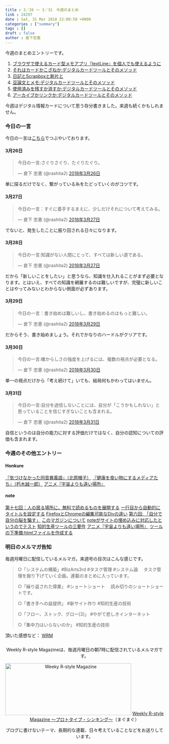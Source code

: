```yaml
---
title : 3／26 〜 3／31　今週のまとめ
link : 24297
date : Sat, 31 Mar 2018 22:00:58 +0000
categories : ["summary"]
tags : []
draft : false
author : 倉下忠憲
---
```


今週のまとめエントリーです。
 
<ol>
<li><a href="https://rashita.net/blog/?p=24249" title="ブラウザで使えるカード型メモアプリ『textLine』を個人でも使えるように – R-style">ブラウザで使えるカード型メモアプリ『textLine』を個人でも使えるように</a></li>
<li><a href="https://rashita.net/blog/?p=24263" title="それはカードかこざねか:デジタルカードツールとそのメソッド – R-style">それはカードかこざねか:デジタルカードツールとそのメソッド</a></li>
<li><a href="https://rashita.net/blog/?p=24273" title="日記とScrapboxと断片と – R-style">日記とScrapboxと断片と</a></li>
<li><a href="https://rashita.net/blog/?p=24280" title="豆論文とメモ:デジタルカードツールとそのメソッド – R-style">豆論文とメモ:デジタルカードツールとそのメソッド</a></li>
<li><a href="https://rashita.net/blog/?p=24288" title="使用済みを残すか消すか:デジタルカードツールとそのメソッド – R-style">使用済みを残すか消すか:デジタルカードツールとそのメソッド</a></li>
<li><a href="https://rashita.net/blog/?p=24293" title="アーカイブかリンクか:デジタルカードツールとそのメソッド – R-style">アーカイブかリンクか:デジタルカードツールとそのメソッド</a></li>
</ol>

今週はデジタル情報カードについて思う存分書きました。来週も続くかもしれません。

<h3>今日の一言</h3>

今日の一言は<a href="http://twitter.com/rashita2 ">こちら</a>でつぶやいております。

<h4>3月26日</h4>

<blockquote class="twitter-tweet" data-lang="ja"><p lang="ja" dir="ltr">今日の一言:さぐりさぐり、たぐりたぐり。</p>&mdash; 倉下 忠憲 (@rashita2) <a href="https://twitter.com/rashita2/status/978120870169210880?ref_src=twsrc%5Etfw">2018年3月26日</a></blockquote>
<script async src="https://platform.twitter.com/widgets.js" charset="utf-8"></script>

単に探るだけでなく、繋がっている糸をたどっていくのがコツです。

<h4>3月27日</h4>

<blockquote class="twitter-tweet" data-lang="ja"><p lang="ja" dir="ltr">今日の一言：すぐに着手するまえに、少しだけそれについて考えてみる。</p>&mdash; 倉下 忠憲 (@rashita2) <a href="https://twitter.com/rashita2/status/978612002548367365?ref_src=twsrc%5Etfw">2018年3月27日</a></blockquote>
<script async src="https://platform.twitter.com/widgets.js" charset="utf-8"></script>

でないと、発生したことに振り回される日々になります。

<h4>3月28日</h4>

<blockquote class="twitter-tweet" data-lang="ja"><p lang="ja" dir="ltr">今日の一言:知識がない人間にとって、すべては新しい道である。</p>&mdash; 倉下 忠憲 (@rashita2) <a href="https://twitter.com/rashita2/status/978668482945413121?ref_src=twsrc%5Etfw">2018年3月27日</a></blockquote>
<script async src="https://platform.twitter.com/widgets.js" charset="utf-8"></script>

だから「新しいことをしたい」と思うなら、知識を仕入れることがまず必要となります。とはいえ、すべての知識を網羅するのは難しいですが、完璧に新しいことはやってみないとわからない側面が必ずあります。

<h4>3月29日</h4>

<blockquote class="twitter-tweet" data-lang="ja"><p lang="ja" dir="ltr">今日の一言：書き始めは難しいし、書き始めるのはもっと難しい。</p>&mdash; 倉下 忠憲 (@rashita2) <a href="https://twitter.com/rashita2/status/979281467208384512?ref_src=twsrc%5Etfw">2018年3月29日</a></blockquote>
<script async src="https://platform.twitter.com/widgets.js" charset="utf-8"></script>

だからそう、書き始めましょう。それでかなりのハードルがクリアです。

<h4>3月30日</h4>

<blockquote class="twitter-tweet" data-lang="ja"><p lang="ja" dir="ltr">今日の一言:確からしさの強度を上げるには、複数の視点が必要となる。</p>&mdash; 倉下 忠憲 (@rashita2) <a href="https://twitter.com/rashita2/status/979637139976552448?ref_src=twsrc%5Etfw">2018年3月30日</a></blockquote>
<script async src="https://platform.twitter.com/widgets.js" charset="utf-8"></script>

単一の視点だけから「考え続けて」いても、結局何もかわってはいません。

<h4>3月31日</h4>

<blockquote class="twitter-tweet" data-lang="ja"><p lang="ja" dir="ltr">今日の一言:自分を過信しないことには、自分が「こうかもしれない」と思っていることを信じすぎないことも含まれる。</p>&mdash; 倉下 忠憲 (@rashita2) <a href="https://twitter.com/rashita2/status/979921270266478593?ref_src=twsrc%5Etfw">2018年3月31日</a></blockquote>
<script async src="https://platform.twitter.com/widgets.js" charset="utf-8"></script>


自信というのは自分の能力に対する評価だけではなく、自分の認知についての評価も含まれます。

<h3>今週のその他エントリー</h3>

<H4>Honkure</H4>

<a href="http://honkure.net/rbook/archives/2654" title="『気づけなかった同音異義語』（北原帽子） – Honkure">『気づけなかった同音異義語』（北原帽子）</a>
<a href="http://honkure.net/rbook/archives/2660" title="『健康を食い物にするメディアたち』（朽木誠一郎） – Honkure">『健康を食い物にするメディアたち』（朽木誠一郎）</a>
<a href="http://honkure.net/rbook/archives/2667" title="アニメ『宇宙よりも遠い場所』 – Honkure">アニメ『宇宙よりも遠い場所』</a>

<H4>note</H4>

<a href="https://note.mu/rashita/n/ne6634e479265" title="第十七回：人の居る場所に、無料で読めるものを展開する｜倉下忠憲｜note">第十七回：人の居る場所に、無料で読めるものを展開する</a>
<a href="https://note.mu/rashita/n/n10146d432bb4" title="一行目から自動的にタイトルを設定する｜倉下忠憲｜note">一行目から自動的にタイトルを設定する</a>
<a href="https://note.mu/rashita/n/n2155fb69d316" title="FirefoxとChromeの編集可能なDivの違い｜倉下忠憲｜note">FirefoxとChromeの編集可能なDivの違い</a>
<a href="https://note.mu/rashita/n/n75c61bc14b8d" title="第六回: 「自分で自分の脳を騙す」｜倉下忠憲｜note">第六回: 「自分で自分の脳を騙す」</a>
<a href="https://note.mu/rashita/n/ndd4116942b90" title="このマガジンについて｜倉下忠憲｜note">このマガジンについて</a>
<a href="https://note.mu/rashita/n/nfb98a1a540bd" title="noteがサイトの埋め込みに対応したというのでテスト｜倉下忠憲｜note">noteがサイトの埋め込みに対応したというのでテスト</a>
<a href="https://note.mu/rashita/n/n3bc164b4ac36" title="知的生産ツールの三要件｜倉下忠憲｜note">知的生産ツールの三要件</a>
<a href="https://note.mu/rashita/n/n20fe42a3eee5" title="アニメ『宇宙よりも遠い場所』｜倉下忠憲｜note">アニメ『宇宙よりも遠い場所』</a>
<a href="https://note.mu/rashita/n/n117da26c8afa" title="ツールの下準備:htmlファイルを作成する｜倉下忠憲｜note">ツールの下準備:htmlファイルを作成する</a>

<h3>明日のメルマガ告知</h3>

毎週月曜日に配信しているメルマガ。来週号の目次はこんな感じです。

<blockquote>
○「システムの構築」#BizArts3rd #タスク管理 #システム論
　タスク管理を掘り下げていく企画。連載のまとめに入っています。

○「繰り返された偉業」 #ショートショート
　読み切りのショートショートです。

○「書き手への益提供」 #新サイト作り #知的生産の技術

○「フロー、ストック、グロー[3]」 #やがて悲しきインターネット

○「集中力はいらないのか」 #知的生産の技術
</blockquote>


頂いた感想など：
<a class="twitter-timeline"  href="https://twitter.com/rashita2/timelines/427262290753097729"  data-widget-id="427265271171010561">WRM</a>
    <script>!function(d,s,id){var js,fjs=d.getElementsByTagName(s)[0],p=/^http:/.test(d.location)?'http':'https';if(!d.getElementById(id)){js=d.createElement(s);js.id=id;js.src=p+"://platform.twitter.com/widgets.js";fjs.parentNode.insertBefore(js,fjs);}}(document,"script","twitter-wjs");</script>


<div style="text-align:center;margin-top:25px;">
Weekly R-style Magazineは、毎週月曜日の朝7時に配信されているメルマガです。

<a href="http://www.mag2.com/m/0001185133.html" target="_blank"><img src="http://rashita.net/blog/wp-content/uploads/2010/09/mmbanner.jpg" alt="Weeky R-style Magazine" width="400" height="165" class="alignnone size-full wp-image-12201" /></a>
<a href="http://www.mag2.com/m/0001185133.html" target="_blank">Weekly R-style Magazine ～プロトタイプ・シンキング～</a>（まぐまぐ）

ブログに書けないテーマ、長期的な連載、日々考えていることなどをお送りしています。
</div> 